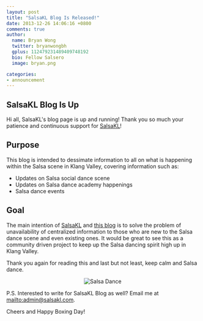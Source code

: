 ```yaml
---
layout: post
title: "SalsaKL Blog Is Released!"
date: 2013-12-26 14:06:16 +0800
comments: true
author:
  name: Bryan Wong
  twitter: bryanwongbh
  gplus: 112479231489409748192 
  bio: Fellow Salsero
  image: bryan.png

categories: 
- announcement
---
```


## SalsaKL Blog Is Up
Hi all, SalsaKL's blog page is up and running! Thank you so much your patience and continuous support for [SalsaKL](http://www.salsakl.com)!

## Purpose
This blog is intended to dessimate information to all on what is happening within the Salsa scene in Klang Valley, covering information such as:

- Updates on Salsa social dance scene
- Updates on Salsa dance academy happenings
- Salsa dance events

<!--more-->

## Goal
The main intention of [SalsaKL](http://www.salsakl.com) and [this blog](http://blog.salsakl.com) is to solve the problem of unavailability of centralized information to those who are new to the Salsa dance scene and even existing ones. It would be great to see this as a community driven project to keep up the Salsa dancing spirit high up in Klang Valley.

Thank you again for reading this and last but not least, keep calm and Salsa dance.

<p align="center">
	<img src="/images/posts/salsa_dancing_silhouette.gif" alt="Salsa Dance" />
</p>

P.S. Interested to write for SalsaKL Blog as well? Email me at <mailto:admin@salsakl.com>.

Cheers and Happy Boxing Day!
